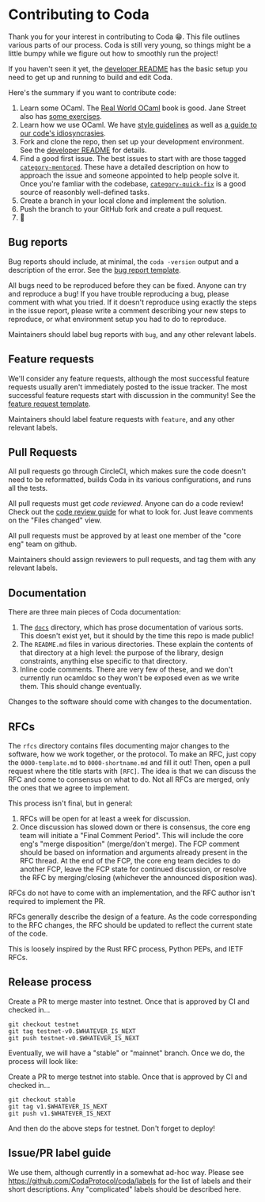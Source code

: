 # Contributing to Coda

Thank you for your interest in contributing to Coda 😁. This file outlines
various parts of our process. Coda is still very young, so things might be a
little bumpy while we figure out how to smoothly run the project!

If you haven't seen it yet, the [developer README](README-dev.md) has the
basic setup you need to get up and running to build and edit Coda.

Here's the summary if you want to contribute code:

1. Learn some OCaml. The [Real World OCaml](https://dev.realworldocaml.org/toc.html) book is good. Jane Street also has [some exercises](https://github.com/janestreet/learn-ocaml-workshop).
2. Learn how we use OCaml. We have [style guidelines](https://github.com/CodaProtocol/coda/blob/master/docs/style_guidelines.md) as well as [a guide to our code's idiosyncrasies](https://github.com/CodaProtocol/coda/blob/master/docs/code-idiosyncrasies.md).
3. Fork and clone the repo, then set up your development environment. See the [developer README](README-dev.md) for details. 
4. Find a good first issue. The best issues to start with are those tagged [`category-mentored`](https://github.com/CodaProtocol/coda/issues?q=is%3Aissue+is%3Aopen+sort%3Aupdated-desc+label%3Acategory-mentored). These have a detailed description on how to approach the issue and someone appointed to help people solve it. Once you're famliar with the codebase, [`category-quick-fix`](https://github.com/CodaProtocol/coda/issues?utf8=%E2%9C%93&q=is%3Aissue+is%3Aopen+sort%3Aupdated-desc++label%3Acategory-quick-fix+) is a good source of reasonbly well-defined tasks.
5. Create a branch in your local clone and implement the solution.
6. Push the branch to your GitHub fork and create a pull request.
7. 🙌

## Bug reports

Bug reports should include, at minimal, the `coda -version` output and
a description of the error. See the [bug report
template](.github/ISSUE_TEMPLATES/bug_report.md).

All bugs need to be reproduced before they can be fixed. Anyone can try and
reproduce a bug! If you have trouble reproducing a bug, please comment with what
you tried. If it doesn't reproduce using exactly the steps in the issue report,
please write a comment describing your new steps to reproduce, or what environment
setup you had to do to reproduce.

Maintainers should label bug reports with `bug`, and any other relevant labels.

## Feature requests

We'll consider any feature requests, although the most successful feature
requests usually aren't immediately posted to the issue tracker. The most
successful feature requests start with discussion in the community! See the
[feature request template](.github/ISSUE_TEMPLATES/feature_request.md).

Maintainers should label feature requests with `feature`, and any other relevant
labels.

## Pull Requests

All pull requests go through CircleCI, which makes sure the code doesn't need to
be reformatted, builds Coda in its various configurations, and runs all the
tests.

All pull requests must get _code reviewed_. Anyone can do a code review! Check
out the [code review guide](docs/code_review.md) for what to look for. Just leave
comments on the "Files changed" view.

All pull requests must be approved by at least one member of the "core eng"
team on github.

Maintainers should assign reviewers to pull requests, and tag them with any
relevant labels.

## Documentation

There are three main pieces of Coda documentation:

1. The [`docs`](docs/) directory, which has prose documentation of various sorts. This
   doesn't exist yet, but it should by the time this repo is made public!
2. The `README.md` files in various directories. These explain the contents of that
   directory at a high level: the purpose of the library, design constraints, anything else
   specific to that directory.
3. Inline code comments. There are very few of these, and we don't currently run ocamldoc
   so they won't be exposed even as we write them. This should change eventually.

Changes to the software should come with changes to the documentation.

## RFCs

The `rfcs` directory contains files documenting major changes to the software,
how we work together, or the protocol. To make an RFC, just copy the
`0000-template.md` to `0000-shortname.md` and fill it out! Then, open a pull
request where the title starts with `[RFC]`. The idea is that we can discuss the
RFC and come to consensus on what to do. Not all RFCs are merged, only the ones
that we agree to implement.

This process isn't final, but in general:

1. RFCs will be open for at least a week for discussion.
2. Once discussion has slowed down or there is consensus, the core eng team 
   will initiate a "Final Comment Period". This will include the core eng's
   "merge disposition" (merge/don't merge). The FCP comment should be based
   on information and arguments already present in the RFC thread. At the 
   end of the FCP, the core eng team decides to do another FCP, leave the FCP
   state for continued discussion, or resolve the RFC by merging/closing
   (whichever the announced disposition was).

RFCs do not have to come with an implementation, and the RFC author isn't
required to implement the PR.

RFCs generally describe the design of a feature. As the code corresponding to
the RFC changes, the RFC should be updated to reflect the current state of the
code.

This is loosely inspired by the Rust RFC process, Python PEPs, and IETF RFCs.

## Release process

Create a PR to merge master into testnet. Once that is approved by CI and checked in...

```
git checkout testnet
git tag testnet-v0.$WHATEVER_IS_NEXT
git push testnet-v0.$WHATEVER_IS_NEXT
```

Eventually, we will have a "stable" or "mainnet" branch. Once we do, the process will look like:

Create a PR to merge testnet into stable. Once that is approved by CI and checked in...

```
git checkout stable
git tag v1.$WHATEVER_IS_NEXT
git push v1.$WHATEVER_IS_NEXT
```

And then do the above steps for testnet. Don't forget to deploy!

## Issue/PR label guide

We use them, although currently in a somewhat ad-hoc way. Please see
https://github.com/CodaProtocol/coda/labels for the list of labels and their
short descriptions. Any "complicated" labels should be described here.
